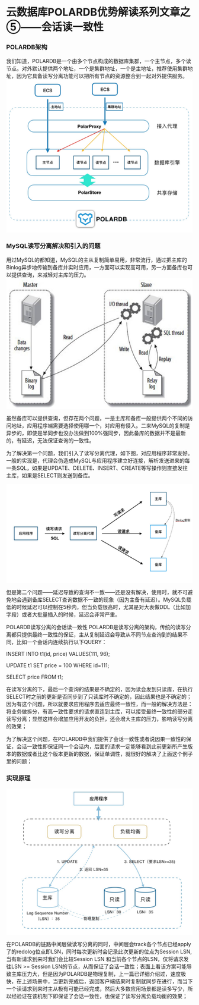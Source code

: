 # 云数据库POLARDB优势解读系列文章之⑤——会话读一致性
<h3>POLARDB架构</h3>
我们知道，POLARDB是一个由多个节点构成的数据库集群，一个主节点，多个读节点。对外默认提供两个地址，一个是集群地址，一个是主地址，推荐使用集群地址，因为它具备读写分离功能可以把所有节点的资源整合到一起对外提供服务。

<div style="text-align:center" align="center">
<img src="/Alibaba Cloud ApsaraDB/images/POLARDB优势1.png" align="center" />
</div>

<h3>MySQL读写分离解决和引入的问题</h3>
用过MySQL的都知道，MySQL的主从复制简单易用，非常流行，通过把主库的Binlog异步地传输到备库并实时应用，一方面可以实现高可用，另一方面备库也可以提供查询，来减轻对主库的压力。

<div style="text-align:center" align="center">
<img src="/Alibaba Cloud ApsaraDB/images/POLARDB优势2.png" align="center" />
</div>

虽然备库可以提供查询，但存在两个问题，一是主库和备库一般提供两个不同的访问地址，应用程序端需要选择使用哪一个，对应用有侵入。二来MySQL的复制是异步的，即使是半同步也没办法做到100%强同步，因此备库的数据并不是最新的，有延迟，无法保证查询的一致性。

为了解决第一个问题，我们引入了读写分离代理，如下图，对应用程序非常友好。一般的实现是，代理会伪造成MySQL与应用程序建立好连接，解析发送进来的每一条SQL，如果是UPDATE、DELETE、INSERT、CREATE等写操作则直接发往主库，如果是SELECT则发送到备库。

<div style="text-align:center" align="center">
<img src="/Alibaba Cloud ApsaraDB/images/POLARDB优势3.png" align="center" />
</div>

但是第二个问题——延迟导致的查询不一致——还是没有解决，使用时，就不可避免地会遇到备库SELECT查询数据不一致的现象（因为主备有延迟）。MySQL负载低的时候延迟可以控制在5秒内，但当负载很高时，尤其是对大表做DDL（比如加字段）或者大批量插入的时候，延迟会非常严重。

POLARDB读写分离的会话读一致性
POLARDB是读写分离的架构，传统的读写分离都只提供最终一致性的保证，主从复制延迟会导致从不同节点查询到的结果不同，比如一个会话内连续执行以下QUERY：

INSERT INTO t1(id, price) VALUES(111, 96);

UPDATE t1 SET price = 100 WHERE id=111;

SELECT price FROM t1;

在读写分离的下，最后一个查询的结果是不确定的，因为读会发到只读库，在执行SELECT时之前的更新是否同步到了只读库时不确定的，因此结果也是不确定的；因为有这个问题，所以就要求应用程序去适应最终一致性，而一般的解决方法是： 将业务做拆分，有高一致性要求的请求直连到主库，可以接受最终一致性的部分走读写分离；显然这样会增加应用开发的负担，还会增大主库的压力，影响读写分离的效果；

为了解决这个问题，在POLARDB中我们提供了会话一致性或者说因果一致性的保证，会话一致性即保证同一个会话内，后面的请求一定能够看到此前更新所产生版本的数据或者比这个版本更新的数据，保证单调性，就很好的解决了上面这个例子里的问题；

<h3>实现原理</h3>
<div style="text-align:center" align="center">
<img src="/Alibaba Cloud ApsaraDB/images/POLARDB优势4.png" align="center" />
</div>

在POLARDB的链路中间层做读写分离的同时，中间层会track各个节点已经apply了的redolog位点即LSN，同时每次更新时会记录此次更新的位点为Session LSN, 当有新请求到来时我们会比较Session LSN 和当前各个节点的LSN，仅将请求发往LSN >= Session LSN的节点，从而保证了会话一致性；表面上看该方案可能导致主库压力大，但是因为POLARDB是物理复制，上一篇已详细介绍过，速度极快，在上述场景中，当更新完成后，返回客户端结果时复制就同步在进行，而当下一个读请求到来时主从极有可能已经完成，然后大多数应用场景都是读多写少，所以经验证在该机制下即保证了会话一致性，也保证了读写分离负载均衡的效果；
